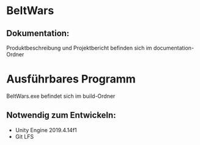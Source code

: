 # BeltWars

## Dokumentation:
Produktbeschreibung und Projektbericht befinden sich im documentation-Ordner

# Ausführbares Programm
BeltWars.exe befindet sich im build-Ordner

## Notwendig zum Entwickeln:
- Unity Engine 2019.4.14f1
- Git LFS 
